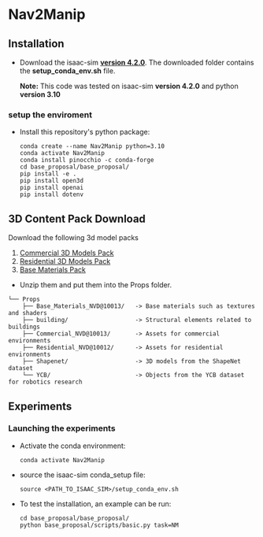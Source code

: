 # Nav2Manip


## Installation



- Download the isaac-sim **[version 4.2.0](https://docs.isaacsim.omniverse.nvidia.com/4.5.0/installation/download.html)**.
  The downloaded folder contains the **setup_conda_env.sh** file.

     **Note:** This code was tested on isaac-sim **version 4.2.0** and python **version 3.10**

### setup the enviroment
- Install this repository's python package:
    ```
    conda create --name Nav2Manip python=3.10
    conda activate Nav2Manip
    conda install pinocchio -c conda-forge
    cd base_proposal/base_proposal/
    pip install -e .
    pip install open3d
    pip install openai
    pip install dotenv
    ```
## 3D Content Pack Download
Download the following 3d model packs
1. [Commercial 3D Models Pack](https://docs.omniverse.nvidia.com/launcher/latest/it-managed-launcher/content_install.html#commercial3dmodels)
2. [Residential 3D Models Pack](https://docs.omniverse.nvidia.com/launcher/latest/it-managed-launcher/content_install.html#residential3dmodels)
3. [Base Materials Pack](https://docs.omniverse.nvidia.com/launcher/latest/it-managed-launcher/content_install.html#basematerials)

- Unzip them and put them into the Props folder.
```
└── Props
    ├── Base_Materials_NVD@10013/   -> Base materials such as textures and shaders
    ├── building/                   -> Structural elements related to buildings    
    ├── Commercial_NVD@10013/       -> Assets for commercial environments
    ├── Residential_NVD@10012/      -> Assets for residential environments
    ├── Shapenet/                   -> 3D models from the ShapeNet dataset
    └── YCB/                        -> Objects from the YCB dataset for robotics research
```





## Experiments

### Launching the experiments
- Activate the conda environment:
    ```
    conda activate Nav2Manip
    ```
- source the isaac-sim conda_setup file:
    ```
    source <PATH_TO_ISAAC_SIM>/setup_conda_env.sh
    ```
- To test the installation, an example can be run:
    ```
    cd base_proposal/base_proposal/
    python base_proposal/scripts/basic.py task=NM
    ```
